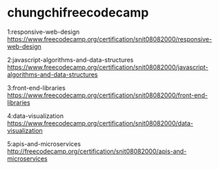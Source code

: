 # chungchifreecodecamp


1:responsive-web-design
https://www.freecodecamp.org/certification/snit08082000/responsive-web-design

2:javascript-algorithms-and-data-structures
https://www.freecodecamp.org/certification/snit08082000/javascript-algorithms-and-data-structures

3:front-end-libraries
https://www.freecodecamp.org/certification/snit08082000/front-end-libraries

4:data-visualization
https://www.freecodecamp.org/certification/snit08082000/data-visualization

5:apis-and-microservices
http://freecodecamp.org/certification/snit08082000/apis-and-microservices
